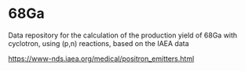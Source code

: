 # 68Ga

Data repository for the calculation of the production yield of 68Ga with cyclotron, using (p,n) reactions, based on the IAEA data

https://www-nds.iaea.org/medical/positron_emitters.html
